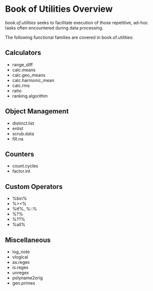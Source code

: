 # Book of Utilities Overview

*book.of.utilities* seeks to facilitate execution of those repetitive, ad-hoc tasks often encountered during data processing.

The following functional families are covered in book.of.utilities:

## Calculators

-   range_diff
-   calc.means
-   calc.geo_means
-   calc.harmonic_mean
-   calc.rms
-   ratio
-   ranking.algorithm

## Object Management

-   distinct.list
-   enlist
-   scrub.data
-   fill.na

## Counters

-   count.cycles
-   factor.int

## Custom Operators

-   %bin%
-   %\>\<%
-   %tf%, %::%
-   %?%
-   %??%
-   %all%

## Miscellaneous

-   log_note
-   vlogical
-   as.regex
-   is.regex
-   unregex
-   polyname2orig
-   gen.primes
